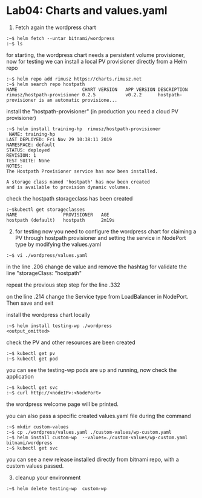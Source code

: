 # Lab04: Charts and values.yaml

1. Fetch again the wordpress chart
```
:~$ helm fetch --untar bitnami/wordpress
:~$ ls
```
for starting, the wordpress chart needs a persistent volume provisioner,
now for testing we can install a local PV provisioner directly from a Helm repo

```
:~$ helm repo add rimusz https://charts.rimusz.net
:~$ helm search repo hostpath
NAME                       	CHART VERSION	APP VERSION	DESCRIPTION                                       
rimusz/hostpath-provisioner	0.2.5        	v0.2.2     	hostpath-provisioner is an automatic provisione...
```
install the "hostpath-provisioner" (in production you need a cloud PV provisioner)

```
:~$ helm install training-hp  rimusz/hostpath-provisioner
 NAME: training-hp
LAST DEPLOYED: Fri Nov 29 10:38:11 2019
NAMESPACE: default
STATUS: deployed
REVISION: 1
TEST SUITE: None
NOTES:
The Hostpath Provisioner service has now been installed.

A storage class named 'hostpath' has now been created
and is available to provision dynamic volumes.
```
check the hostpath storageclass has been created
```
:~$kubectl get storageclasses
NAME                 PROVISIONER   AGE
hostpath (default)   hostpath      2m19s
```
2. for testing now you need to configure the wordpress chart for claiming a PV through hostpath provisioner and setting the service in NodePort type by modifying the values.yaml

```
:~$ vi ./wordpress/values.yaml
```
in the line .206 change de value and remove the hashtag for validate the line "storageClass: "hostpath"

repeat the previous step step for the line .332

on the line .214  change the Service type from LoadBalancer in NodePort.
Then save and exit

install the wordpress chart locally

```
:~$ helm install testing-wp ./wordpress
<output_omitted>
```
check the PV and other resources  are been created
```
:~$ kubectl get pv 
:~$ kubectl get pod
```
you can see the testing-wp pods are up and running, now check the application
```
:~$ kubectl get svc
:~$ curl http://<nodeIP>:<NodePort>
```
the wordpress welcome page will be printed.

you can also pass a specific created values.yaml file during the command

```
:~$ mkdir custom-values
:~$ cp ./wordpress/values.yaml ./custom-values/wp-custom.yaml
:~$ helm install custom-wp  --values=./custom-values/wp-custom.yaml bitnami/wordpress
:~$ kubectl get svc
```
you can see a new release installed directly from bitnami repo, with a custom values passed.




3. cleanup your environment
```
:~$ helm delete testing-wp  custom-wp
```






















